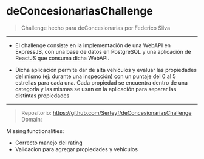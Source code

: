# deConcesionariasChallenge

> Challenge hecho para deConcesionarias por Federico Silva
---

- El challenge consiste en la implementación de una WebAPI en ExpressJS, con una base de
datos en PostgreSQL y una aplicación de ReactJS que consuma dicha WebAPI.

- Dicha aplicación permite dar de alta vehículos y evaluar las propiedades del mismo (ej:
durante una inspección) con un puntaje del 0 al 5 estrellas para cada una. Cada propiedad se encuentra
dentro de una categoría y las mismas se usan en la aplicación para separar las distintas propiedades

---

> Repositorio: https://github.com/Serteyf/deConcesionariasChallenge
> Domain: 

Missing functionalities:
- Correcto manejo del rating
- Validacion para agregar propiedades y vehiculos
